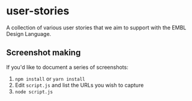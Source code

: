 # user-stories
A collection of various user stories that we aim to support with the EMBL Design Language.

## Screenshot making
If you'd like to document a series of screenshots:

1. `npm install` or `yarn install`
2. Edit `script.js` and list the URLs you wish to capture
3. `node script.js`
